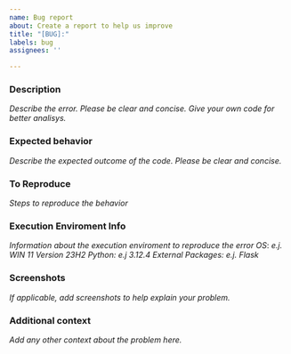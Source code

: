 ```yaml
---
name: Bug report
about: Create a report to help us improve
title: "[BUG]:"
labels: bug
assignees: ''

---
```


### Description
_Describe the error. Please be clear and concise. Give your own code for better analisys._

### Expected behavior
_Describe the expected outcome of the code. Please be clear and concise._

### To Reproduce
_Steps to reproduce the behavior_

### Execution Enviroment Info
_Information about the execution enviroment to reproduce the error_
_OS_: _e.j. WIN 11 Version 23H2_
_Python:_ _e.j 3.12.4_
_External Packages:_ _e.j. Flask_

### Screenshots
_If applicable, add screenshots to help explain your problem._

### Additional context
_Add any other context about the problem here._
